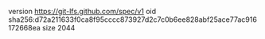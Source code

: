 version https://git-lfs.github.com/spec/v1
oid sha256:d72a211633f0ca8f95cccc873927d2c7c0b6ee828abf25ace77ac916172668ea
size 2044

